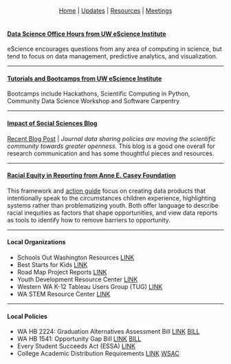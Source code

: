 <p align="center">
 <a href="https://scools.github.io/Home/">Home</a>  |
 <a href="https://scools.github.io/Updates/">Updates</a>  |
 <a href="https://scools.github.io/Resources/">Resources</a>  |
 <a href="https://scools.github.io/Meetings/">Meetings</a>
<br><br>
</p>

#### [Data Science Office Hours from UW eScience Institute](http://escience.washington.edu/office-hours/#eScienceDataScientists)
eScience encourages questions from any area of computing in science, but tend to focus on data management, predictive analytics, and visualization.

***

#### [Tutorials and Bootcamps from UW eScience Institute](http://escience.washington.edu/education/tutorials-and-bootcamps/)
Bootcamps include Hackathons, Scientific Computing in Python, Community Data Science Workshop and Software Carpentry

***

#### [Impact of Social Sciences Blog](http://blogs.lse.ac.uk/impactofsocialsciences/)
[Recent Blog Post](http://blogs.lse.ac.uk/impactofsocialsciences/2018/06/14/journal-data-sharing-policies-are-moving-the-scientific-community-towards-greater-openness-but-clearly-more-work-remains/) | *Journal data sharing policies are moving the scientific community towards greater openness*. This blog is a good one overall for research communication and has some thoughtful pieces and resources.

***

#### [Racial Equity in Reporting from Anne E. Casey Foundation](http://www.racialequitytools.org/resourcefiles/morerace.pdf)
This framework and [action guide](http://www.aecf.org/resources/race-equity-and-inclusion-action-guide/) focus on creating data products that intentionally speak to the circumstances children experience, highlighting systems rather than problematizing youth. Both offer language to describe racial inequities as factors that shape opportunities, and view data reports as tools to identify how to remove barriers to opportunity.

***

#### Local Organizations	
* Schools Out Washington Resources [LINK](https://www.schoolsoutwashington.org/pages/quality-training)			
* Best Starts for Kids [LINK](http://kingcounty.gov/depts/community-human-services/initiatives/best-starts-for-kids.aspx )		
* Road Map Project Reports [LINK](http://www.roadmapproject.org/data-center/reports/)			
* Youth Development Resource Center [LINK](https://ydekc.org/resource-center/)			
* Western WA K-12 Tableau Users Group (TUG) [LINK](https://community.tableau.com/groups/western-washington-k-12)			
* WA STEM Resource Center [LINK](http://www.washingtonstem.org/Resource-Hub/STEM-Education-Research/?Sort=Date#.Wout9ainHIU)		

***

#### Local Policies				
* WA HB 2224: Graduation Alternatives Assessment Bill  [LINK](http://www.k12.wa.us/Communications/PressReleases2017/PathwaysAssessmentBill.aspx)  [BILL](	http://app.leg.wa.gov/billsummary?BillNumber=2224&Year=2017v)
* WA HB 1541: Opportunity Gap Bill  [LINK](http://educationvoters.org/2016/06/02/summary-of-opportunity-gap-house-bill-1541/ )  [BILL](	http://app.leg.wa.gov/billsummary?BillNumber=1541&Year=2015)
* Every Student Succeeds Act (ESSA)  [LINK](http://www.k12.wa.us/esea/essa/default.aspx)				
* College Academic Distribution Requirements  [LINK](http://www.wsac.wa.gov/sites/default/files/2015.CADRs.Appendix.pdf)  [WSAC](http://www.wsac.wa.gov/college-admissions)

